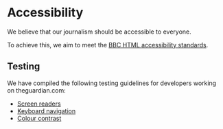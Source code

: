 # Accessibility

We believe that our journalism should be accessible to everyone.

To achieve this, we aim to meet the [BBC HTML accessibility standards](http://www.bbc.co.uk/guidelines/futuremedia/accessibility/html/).

## Testing

We have compiled the following testing guidelines for developers working on theguardian.com:

- [Screen readers](https://accessibility.gutools.co.uk/testing/web/screen-readers/)
- [Keyboard navigation](https://accessibility.gutools.co.uk/testing/web/keyboard-navigation/)
- [Colour contrast](https://accessibility.gutools.co.uk/testing/web/colour-contrast/)

